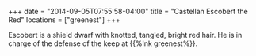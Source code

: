 +++
date = "2014-09-05T07:55:58-04:00"
title = "Castellan Escobert the Red"
locations = ["greenest"]
+++

Escobert is a shield dwarf with knotted, tangled, bright red hair.  He is in
charge of the defense of the keep at {{%lnk greenest%}}.
